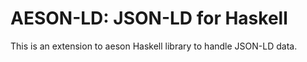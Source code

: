 # AESON-LD: JSON-LD for Haskell

This is an extension to aeson Haskell library to handle JSON-LD data.
